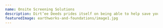```yaml
---
name: Onsite Screening Solutions
description: Dirt’ee Deeds prides itself on being able to help save you every dollar possible while up keeping high quality work and services, onsite screening is a favourite way of ours to achieve this, whether you have soil left over from your earthworks project needing to be screened and spread over your lawn or you have a large amount of contaminated aggregates of multiple sizes we can help as we offer a transportable trommel screen with multiple size screens including 10mm, 18mm and 50mm that is perfect for all residential and industrial use.
featuredImage: earthworks-and-foundations/image1.jpg
---
```

